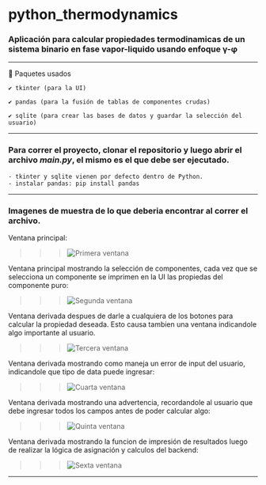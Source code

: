 # python_thermodynamics
### Aplicación para calcular propiedades termodinamicas de un sistema binario en fase vapor-liquido usando enfoque γ-φ

---

📌 Paquetes usados

    ✔️ tkinter (para la UI)

    ✔️ pandas (para la fusión de tablas de componentes crudas)

    ✔️ sqlite (para crear las bases de datos y guardar la selección del usuario)
    
---

### Para correr el proyecto, clonar el repositorio y luego abrir el archivo *main.py*, el mismo es el que debe ser ejecutado.
    - tkinter y sqlite vienen por defecto dentro de Python.
    - instalar pandas: pip install pandas

---
### Imagenes de muestra de lo que deberia encontrar al correr el archivo.

Ventana principal:

>>> ![Primera ventana](https://github.com/engcarlosperezmolero/python_thermodynamics/blob/master/imagenes_de_muestra/0_ventana_principal.JPG?raw=true "Primera ventana")

Ventana principal mostrando la selección de componentes, cada vez que se selecciona un componente se imprimen en la UI las propiedas del componente puro:

>>> ![Segunda ventana](https://github.com/engcarlosperezmolero/python_thermodynamics/blob/master/imagenes_de_muestra/1_ventana_principal_select.JPG?raw=true "Segunda ventana")

Ventana derivada despues de darle a cualquiera de los botones para calcular la propiedad deseada.
Esto causa tambien una ventana indicandole algo importante al usuario.

>>> ![Tercera ventana](https://github.com/engcarlosperezmolero/python_thermodynamics/blob/master/imagenes_de_muestra/2_ventana_child_con_warning.JPG?raw=true "Tercera ventana")

Ventana derivada mostrando como maneja un error de input del usuario, indicandole que tipo de data puede ingresar:

>>> ![Cuarta ventana](https://github.com/engcarlosperezmolero/python_thermodynamics/blob/master/imagenes_de_muestra/3_ventana_child_con_error.JPG?raw=true "Cuarta ventana")

Ventana derivada mostrando una advertencia, recordandole al usuario que debe ingresar todos los campos antes de poder calcular algo:

>>> ![Quinta ventana](https://github.com/engcarlosperezmolero/python_thermodynamics/blob/master/imagenes_de_muestra/4_ventana_child_con_warning_2.JPG?raw=true "Quinta ventana")

Ventana derivada mostrando la funcion de impresión de resultados luego de realizar la lógica de asignación y calculos del backend:

>>> ![Sexta ventana](https://github.com/engcarlosperezmolero/python_thermodynamics/blob/master/imagenes_de_muestra/5_ventana_child_resultados_reflejados.JPG?raw=true "Sexta ventana")

---
